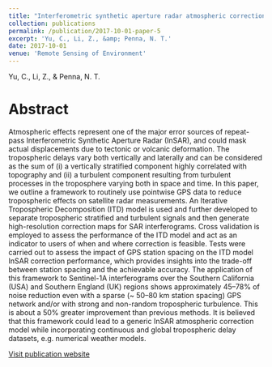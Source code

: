 ```yaml
---
title: "Interferometric synthetic aperture radar atmospheric correction using a GPS-based iterative tropospheric decomposition model"
collection: publications
permalink: /publication/2017-10-01-paper-5
excerpt: 'Yu, C., Li, Z., &amp; Penna, N. T.'
date: 2017-10-01
venue: 'Remote Sensing of Environment'
---
```

Yu, C., Li, Z., &amp; Penna, N. T.

Abstract
=====
Atmospheric effects represent one of the major error sources of repeat-pass Interferometric Synthetic Aperture Radar (InSAR), and could mask actual displacements due to tectonic or volcanic deformation. The tropospheric delays vary both vertically and laterally and can be considered as the sum of (i) a vertically stratified component highly correlated with topography and (ii) a turbulent component resulting from turbulent processes in the troposphere varying both in space and time. In this paper, we outline a framework to routinely use pointwise GPS data to reduce tropospheric effects on satellite radar measurements. An Iterative Tropospheric Decomposition (ITD) model is used and further developed to separate tropospheric stratified and turbulent signals and then generate high-resolution correction maps for SAR interferograms. Cross validation is employed to assess the performance of the ITD model and act as an indicator to users of when and where correction is feasible. Tests were carried out to assess the impact of GPS station spacing on the ITD model InSAR correction performance, which provides insights into the trade-off between station spacing and the achievable accuracy. The application of this framework to Sentinel-1A interferograms over the Southern California (USA) and Southern England (UK) regions shows approximately 45–78% of noise reduction even with a sparse (~ 50–80 km station spacing) GPS network and/or with strong and non-random tropospheric turbulence. This is about a 50% greater improvement than previous methods. It is believed that this framework could lead to a generic InSAR atmospheric correction model while incorporating continuous and global tropospheric delay datasets, e.g. numerical weather models.  

[Visit publication website](https://doi.org/10.1016/j.rse.2017.10.038)